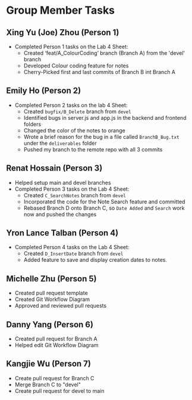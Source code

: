 # Group Member Tasks

## Xing Yu (Joe) Zhou (Person 1)
- Completed Person 1 tasks on the Lab 4 Sheet:
  - Created ‘feat/A_ColourCoding’ branch (Branch A) from the 'devel' branch
  - Developed Colour coding feature for notes
  - Cherry-Picked first and last commits of Branch B int Branch A

## Emily Ho (Person 2)
- Completed Person 2 tasks on the lab 4 Sheet:
  - Created `bugfix/B_Delete` branch from `devel`
  - Identified bugs in server.js and app.js in the backend and frontend folders
  - Changed the color of the notes to orange
  - Wrote a brief reason for the bug in a file called `BranchB_Bug.txt` under the `deliverables` folder
  - Pushed my branch to the remote repo with all 3 commits

## Renat Hossain (Person 3)
- Helped setup main and devel branches
- Completed Person 3 tasks on the Lab 4 Sheet:
  - Created `C_SearchNotes` branch from `devel`
  - Incorporated the code for the Note Search feature and committed
  - Rebased Branch D onto Branch C, so `Date Added` and `Search` work now and pushed the changes

## Yron Lance Talban (Person 4)
- Completed Person 4 tasks on the Lab 4 Sheet:
  - Created `D_InsertDate` branch from `devel`
  - Added feature to save and display creation dates to notes. 

## Michelle Zhu (Person 5)
- Created pull request template
- Created Git Workflow Diagram
- Approved and reviewed pull requests

## Danny Yang (Person 6)
- Created pull request for Branch A
- Helped edit Git Workflow Diagram

## Kangjie Wu (Person 7)
- Create pull request for Branch C
- Merge Branch C to "devel"
- Create pull request for devel to main

